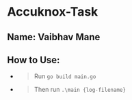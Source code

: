 # Accuknox-Task

## Name: Vaibhav Mane

## How to Use:
* > Run `go build main.go`
* > Then run `.\main {log-filename}`
